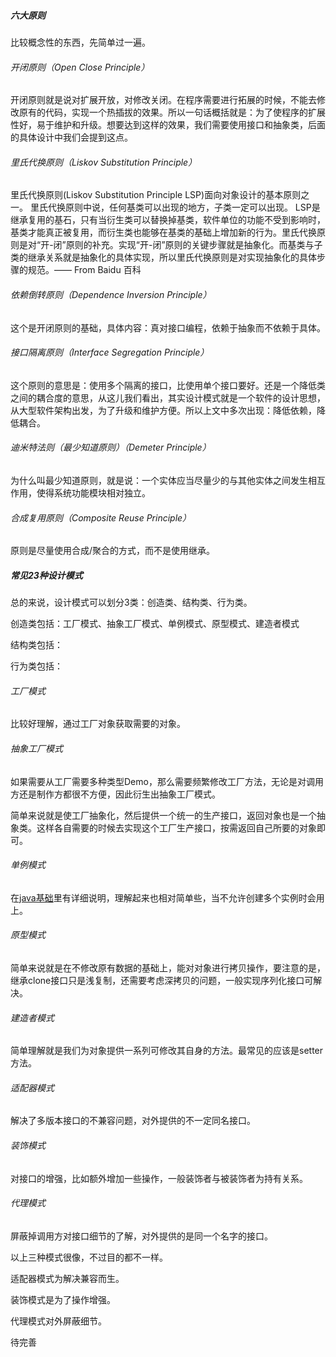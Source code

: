 ##### 六大原则

比较概念性的东西，先简单过一遍。

###### 开闭原则（Open Close Principle）

开闭原则就是说对扩展开放，对修改关闭。在程序需要进行拓展的时候，不能去修改原有的代码，实现一个热插拔的效果。所以一句话概括就是：为了使程序的扩展性好，易于维护和升级。想要达到这样的效果，我们需要使用接口和抽象类，后面的具体设计中我们会提到这点。

###### 里氏代换原则（Liskov Substitution Principle）

里氏代换原则(Liskov Substitution Principle LSP)面向对象设计的基本原则之一。 里氏代换原则中说，任何基类可以出现的地方，子类一定可以出现。 LSP是继承复用的基石，只有当衍生类可以替换掉基类，软件单位的功能不受到影响时，基类才能真正被复用，而衍生类也能够在基类的基础上增加新的行为。里氏代换原则是对“开-闭”原则的补充。实现“开-闭”原则的关键步骤就是抽象化。而基类与子类的继承关系就是抽象化的具体实现，所以里氏代换原则是对实现抽象化的具体步骤的规范。—— From Baidu 百科

###### 依赖倒转原则（Dependence Inversion Principle）

这个是开闭原则的基础，具体内容：真对接口编程，依赖于抽象而不依赖于具体。

###### 接口隔离原则（Interface Segregation Principle）

这个原则的意思是：使用多个隔离的接口，比使用单个接口要好。还是一个降低类之间的耦合度的意思，从这儿我们看出，其实设计模式就是一个软件的设计思想，从大型软件架构出发，为了升级和维护方便。所以上文中多次出现：降低依赖，降低耦合。

###### 迪米特法则（最少知道原则）（Demeter Principle）

为什么叫最少知道原则，就是说：一个实体应当尽量少的与其他实体之间发生相互作用，使得系统功能模块相对独立。

###### 合成复用原则（Composite Reuse Principle）

原则是尽量使用合成/聚合的方式，而不是使用继承。

##### 常见23种设计模式

总的来说，设计模式可以划分3类：创造类、结构类、行为类。

创造类包括：工厂模式、抽象工厂模式、单例模式、原型模式、建造者模式

结构类包括：

行为类包括：

###### 工厂模式

比较好理解，通过工厂对象获取需要的对象。

###### 抽象工厂模式

如果需要从工厂需要多种类型Demo，那么需要频繁修改工厂方法，无论是对调用方还是制作方都很不方便，因此衍生出抽象工厂模式。

简单来说就是使工厂抽象化，然后提供一个统一的生产接口，返回对象也是一个抽象类。这样各自需要的时候去实现这个工厂生产接口，按需返回自己所要的对象即可。

###### 单例模式

在[java基础](../java/jdk/java基础.md)里有详细说明，理解起来也相对简单些，当不允许创建多个实例时会用上。

###### 原型模式

简单来说就是在不修改原有数据的基础上，能对对象进行拷贝操作，要注意的是，继承clone接口只是浅复制，还需要考虑深拷贝的问题，一般实现序列化接口可解决。

###### 建造者模式

简单理解就是我们为对象提供一系列可修改其自身的方法。最常见的应该是setter方法。



###### 适配器模式

解决了多版本接口的不兼容问题，对外提供的不一定同名接口。

###### 装饰模式

对接口的增强，比如额外增加一些操作，一般装饰者与被装饰者为持有关系。

###### 代理模式

屏蔽掉调用方对接口细节的了解，对外提供的是同一个名字的接口。

以上三种模式很像，不过目的都不一样。

适配器模式为解决兼容而生。

装饰模式是为了操作增强。

代理模式对外屏蔽细节。

待完善